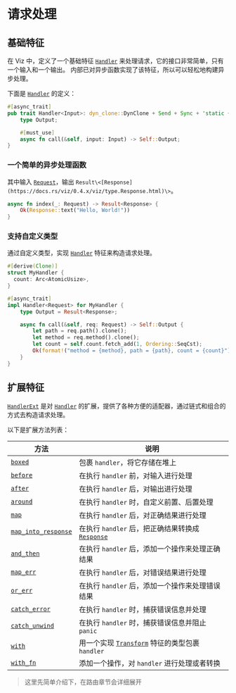 # 请求处理

## 基础特征

在 Viz 中，定义了一个基础特征 [`Handler`] 来处理请求，它的接口非常简单，只有一个输入和一个输出。
内部已对异步函数实现了该特征，所以可以轻松地构建异步处理。

下面是 [`Handler`] 的定义：

```rust
#[async_trait]
pub trait Handler<Input>: dyn_clone::DynClone + Send + Sync + 'static {
    type Output;

    #[must_use]
    async fn call(&self, input: Input) -> Self::Output;
}
```

### 一个简单的异步处理函数

其中输入 [`Request`]，输出 `Result\<[Response](https://docs.rs/viz/0.4.x/viz/type.Response.html)\>`。

```rust
async fn index(_: Request) -> Result<Response> {
    Ok(Response::text("Hello, World!"))
}
```

### 支持自定义类型

通过自定义类型，实现 [`Handler`] 特征来构造请求处理。

```rust
#[derive(Clone)]
struct MyHandler {
  count: Arc<AtomicUsize>,
}

#[async_trait]
impl Handler<Request> for MyHandler {
    type Output = Result<Response>;

    async fn call(&self, req: Request) -> Self::Output {
        let path = req.path().clone();
        let method = req.method().clone();
        let count = self.count.fetch_add(1, Ordering::SeqCst);
        Ok(format!("method = {method}, path = {path}, count = {count}").into_response())
    }
}
```

## 扩展特征

[`HandlerExt`] 是对 [`Handler`] 的扩展，提供了各种方便的适配器，通过链式和组合的方式去构造请求处理。

以下是扩展方法列表：

| 方法                                            | 说明                                               |
| ----------------------------------------------- | -------------------------------------------------- |
| [`boxed`][method.boxed]                         | 包裹 `handler`，将它存储在堆上                     |
| [`before`][method.before]                       | 在执行 `handler` 前，对输入进行处理                |
| [`after`][method.after]                         | 在执行 `handler` 后，对输出进行处理                |
| [`around`][method.around]                       | 在执行 `handler` 时，自定义前置、后置处理          |
| [`map`][method.map]                             | 在执行 `handler` 后，对正确结果进行处理            |
| [`map_into_response`][method.map_into_response] | 在执行 `handler` 后，把正确结果转换成 [`Response`] |
| [`and_then`][method.and_then]                   | 在执行 `handler` 后，添加一个操作来处理正确结果    |
| [`map_err`][method.map_err]                     | 在执行 `handler` 后，对错误结果进行处理            |
| [`or_err`][method.or_err]                       | 在执行 `handler` 后，添加一个操作来处理错误结果    |
| [`catch_error`][method.catch_error]             | 在执行 `handler` 时，捕获错误信息并处理            |
| [`catch_unwind`][method.catch_unwind]           | 在执行 `handler` 时，捕获错误信息并阻止 `panic`    |
| [`with`][method.with]                           | 用一个实现 [`Transform`] 特征的类型包裹 `handler`  |
| [`with_fn`][method.with_fn]                     | 添加一个操作，对 `handler` 进行处理或者转换        |

> 这里先简单介绍下，在路由章节会详细展开

[`handler`]: https://docs.rs/viz/0.4.x/viz/trait.Handler.html
[`handlerext`]: https://docs.rs/viz/0.4.x/viz/trait.HandlerExt.html
[`transform`]: https://docs.rs/viz/0.4.x/viz/trait.Transform.html
[`request`]: https://docs.rs/viz/0.4.x/viz/type.Request.html
[`response`]: https://docs.rs/viz/0.4.x/viz/type.Response.html
[method.boxed]: https://docs.rs/viz/0.4.x/viz/trait.HandlerExt.html#method.boxed
[method.before]: https://docs.rs/viz/0.4.x/viz/trait.HandlerExt.html#method.before
[method.after]: https://docs.rs/viz/0.4.x/viz/trait.HandlerExt.html#method.after
[method.around]: https://docs.rs/viz/0.4.x/viz/trait.HandlerExt.html#method.around
[method.map]: https://docs.rs/viz/0.4.x/viz/trait.HandlerExt.html#method.map
[method.map_into_response]: https://docs.rs/viz/0.4.x/viz/trait.HandlerExt.html#method.map_into_response
[method.and_then]: https://docs.rs/viz/0.4.x/viz/trait.HandlerExt.html#method.and_then
[method.map_err]: https://docs.rs/viz/0.4.x/viz/trait.HandlerExt.html#method.map_err
[method.or_err]: https://docs.rs/viz/0.4.x/viz/trait.HandlerExt.html#method.or_err
[method.catch_error]: https://docs.rs/viz/0.4.x/viz/trait.HandlerExt.html#method.catch_error
[method.catch_unwind]: https://docs.rs/viz/0.4.x/viz/trait.HandlerExt.html#method.catch_unwind
[method.with]: https://docs.rs/viz/0.4.x/viz/trait.HandlerExt.html#method.with
[method.with_fn]: https://docs.rs/viz/0.4.x/viz/trait.HandlerExt.html#method.with_fn
